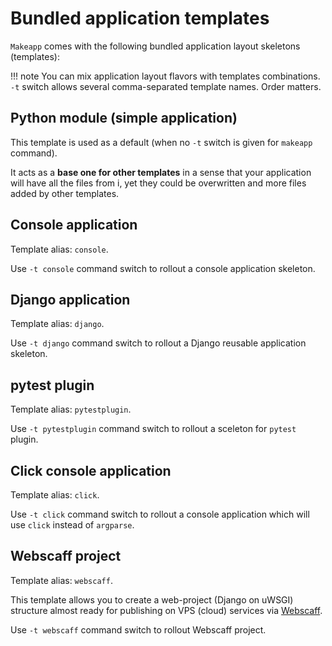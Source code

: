 # Bundled application templates

`Makeapp` comes with the following bundled application layout skeletons (templates):

!!! note
    You can mix application layout flavors with templates combinations.  
    `-t` switch allows several comma-separated template names. Order matters.


## Python module (simple application)

This template is used as a default (when no `-t` switch is given for `makeapp` command).

It acts as a **base one for other templates** in a sense that your application will have
all the files from i, yet they could be overwritten and more files added by other
templates.


## Console application

Template alias: `console`.

Use `-t console` command switch to rollout a console application skeleton.


## Django application

Template alias: `django`.

Use `-t django` command switch to rollout a Django reusable application skeleton.


## pytest plugin

Template alias: `pytestplugin`.

Use `-t pytestplugin` command switch to rollout a sceleton for `pytest` plugin.


## Click console application

Template alias: `click`.

Use `-t click` command switch to rollout a console application which will use `click` instead of `argparse`.


## Webscaff project

Template alias: `webscaff`.

This template allows you to create a web-project (Django on uWSGI) structure almost ready for publishing
on VPS (cloud) services via [Webscaff](https://github.com/idlesign/webscaff).

Use `-t webscaff` command switch to rollout Webscaff project.

